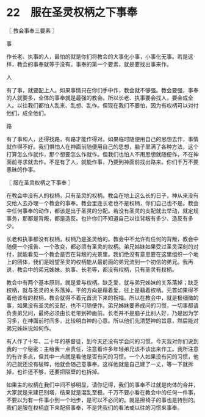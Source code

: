 # 22　服在圣灵权柄之下事奉



〖 教会事奉三要素 〗

事

作长老、执事的人，最怕的就是你们将教会的大事化小事，小事化无事。若是这样，教会的事奉就等于没有。事奉的第一个要素，就是要找出事来作。

人

有了事，就要配上人。如果事情只在你们手中作，教会就不够强。教会要强，事奉的人就要多，全体的事奉就是最强的教会。所以长老、执事要会找人，要会成全人。以往我们都怕人乱来、乱想、乱作。但现在我们不要怕，因为有权柄可以对付他们，成全他们。

路

有了事和人，还得找路，有路才能作得对。如果临时随便用自己的思想去作，事情就作得不好。我们惧怕人在神面前随便用自己的思想，脑子里满了各种方法，这个打算怎么作就作，那个想要怎么作就作。但我们也怕人不用思想就随便作，不在神面前寻求就去作。不是有了人，就能作事，乃要到神面前找出路来。你们千万不要愚昧的作事。



〖 服在圣灵权柄之下事奉 〗

在教会中没有人的权柄，只有圣灵的权柄。教会在地上这么长的日子，神从来没有交给人去办理一个教会的事奉。教会里连长老也不是权柄，你们自己也不是。教会中任何事奉的动作，都该是出于圣灵的分配。若没有圣灵的支配就去举动，就定规事务，那都是背叛，都是造反。也许你们不知道自己以往背叛有多少、造反有多少。

长老和执事都没有权柄，权柄乃是圣灵给的。教会中不允许有任何的背叛，教会中随便一个报告、一个改变，都必须有圣灵的权柄。弟兄姊妹如果受过圣灵深刻的对付，就能看见一个教会是否在背叛的光景里。我们绝没有意思要在这里组织一个地上的团体，我们是盼望圣灵的权柄能从最前面的弟兄流到一个初信的弟兄。我再说，教会中的弟兄姊妹、执事、长老等，都没有权柄，只有圣灵有权柄。

教会中有两个基本原则，就是爱与权柄。缺乏爱，就与弟兄姊妹的关系落掉；缺乏权柄，就与圣灵的关系落掉。平的方向是藉着爱，往上是藉着权柄。元首如果得不着他该有的权柄，教会就得不着元首流下来的祝福。所以在教会中，就是极细微的事，如果没有圣灵的支配，也不可随便作。弟兄姊妹要养成问的习惯，一切事都请负责弟兄问，最终必须由长老带到神面前。长老并不是脑子比别人好，乃是因为学习多，在神面前时间多，比较明白神的心意。所以他们先清楚神的旨意，然后能对弟兄姊妹说如何作。

有人作了十年、二十年的基督徒，到今天还没有学会问的习惯。今天我对你们说到我的一个秘密：主给我一点责任，注意看许多年轻弟兄该不该出来作工。我所注意的有许多点，但其中一点就是看他是否有问的习惯。一个人如果没有问的习惯，他的己就还没有破碎，他就会随己意事奉。这样他就是自己建了一丈，等一下就拆掉，也许还不够，还要把隔壁的也拆掉。

如果主的权柄在我们中间不够明显，请你记得，我们的事奉不过就是肉体的合并，大家就是来建巴别塔，结果就是混乱至极。千万不要小看在教会中的任何一件事，不要以为有一件事小到一个地步，是可以不必问的。就是擦椅子的事也是特别的。我们是服在权柄底下来配搭事奉，不是凭我们的看法或以往的习惯来事奉。

